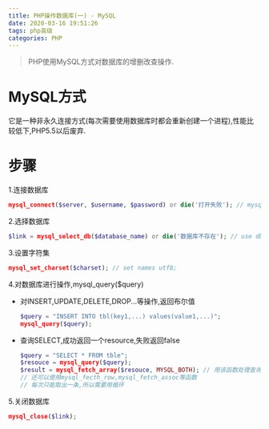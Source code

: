 ```yaml
---
title: PHP操作数据库(一) - MySQL
date: 2020-03-16 19:51:26
tags: php高级
categories: PHP
---
```

>PHP使用MySQL方式对数据库的增删改查操作.

<!--more-->
# MySQL方式
它是一种非永久连接方式(每次需要使用数据库时都会重新创建一个进程),性能比较低下,PHP5.5以后废弃.

# 步骤
1.连接数据库
  ```php
  mysql_connect($server, $username, $password) or die('打开失败'); // mysql -uroot -p123456;
  ```
2.选择数据库
```php
$link = mysql_select_db($database_name) or die('数据库不存在'); // use db;
```
3.设置字符集
```php
mysql_set_charset($charset); // set names utf8;
```
4.对数据库进行操作,mysql_query($query)
- 对INSERT,UPDATE,DELETE,DROP...等操作,返回布尔值
  ```php
  $query = "INSERT INTO tbl(key1,...) values(value1,...)";
  mysql_query($query);
  ```
- 查询SELECT,成功返回一个resource,失败返回false
  ```php
  $query = "SELECT * FROM tble";
  $resouce = mysql_query($query);
  $result = mysql_fetch_array($resouce, MYSQL_BOTH); // 用该函数处理查询句柄, MYSQL_NUM, MYSQL_ASSOC
  // 还可以使用mysql_fecth_row,mysql_fetch_assoc等函数
  // 每次只能取出一条,所以需要用循环
  ```  
5.关闭数据库
```php
mysql_close($link); 
```
